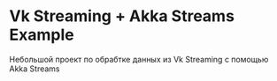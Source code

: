 Vk Streaming + Akka Streams Example
===================================

Небольшой проект по обрабтке данных из Vk Streaming 
с помощью Akka Streams